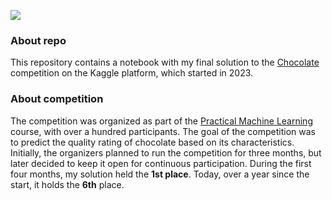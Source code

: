 ![](https://images.unsplash.com/photo-1493925410384-84f842e616fb?q=80&w=1965&auto=format&fit=crop&ixlib=rb-4.0.3&ixid=M3wxMjA3fDB8MHxwaG90by1wYWdlfHx8fGVufDB8fHx8fA%3D%3D)

### About repo
This repository contains a notebook with my final solution to the [Chocolate](https://www.kaggle.com/competitions/practical-ml-chocolate/overview) competition on the Kaggle platform, which started in 2023. 

### About competition
The competition was organized as part of the [Practical Machine Learning](https://stepik.org/course/125501/syllabus) course, with over a hundred participants. 
The goal of the competition was to predict the quality rating of chocolate based on its characteristics. 
Initially, the organizers planned to run the competition for three months, but later decided to keep it open for continuous participation. 
During the first four months, my solution held the __1st place__. Today, 
over a year since the start, it holds the __6th__ place.
